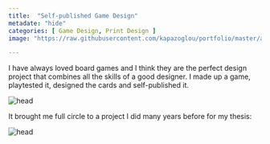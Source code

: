 ```yaml
---
title:  "Self-published Game Design"
metadate: "hide"
categories: [ Game Design, Print Design ]
image: "https://raw.githubusercontent.com/kapazoglou/portfolio/master/assets/images/item/sistra.jpg"

---
```


I have always loved board games and I think they are the perfect design project that combines all the skills of a good designer. I made up a game, playtested it, designed the cards and self-published it.

![head](https://raw.githubusercontent.com/kapazoglou/portfolio/master/assets/images/item/cards.png)

It brought me full circle to a project I did many years before for my thesis:

![head](https://raw.githubusercontent.com/kapazoglou/portfolio/master/assets/images/item/hameln.png)


